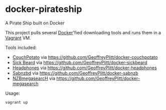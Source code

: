 docker-pirateship
=================

A Pirate Ship built on Docker

This project pulls several [Docker](http://www.docker.io/)'fied downloading tools and runs them in a [Vagrant](http://www.vagrantup.com/) VM.

Tools included:
- [CouchPotato](https://couchpota.to/) via https://github.com/GeoffreyPlitt/docker-couchpotato
- [Sick Beard](http://sickbeard.com/) via https://github.com/GeoffreyPlitt/docker-sickbeard
- [Headphones](https://github.com/rembo10/headphones#readme) via https://github.com/GeoffreyPlitt/docker-headphones
- [Sabnzbd](http://sabnzbd.org/) via https://github.com/GeoffreyPlitt/docker-sabnzb
- [NZBmegasearcH](http://pillone.github.io/usntssearch/) via https://github.com/GeoffreyPlitt/docker-megasearch

Usage:

    vagrant up
